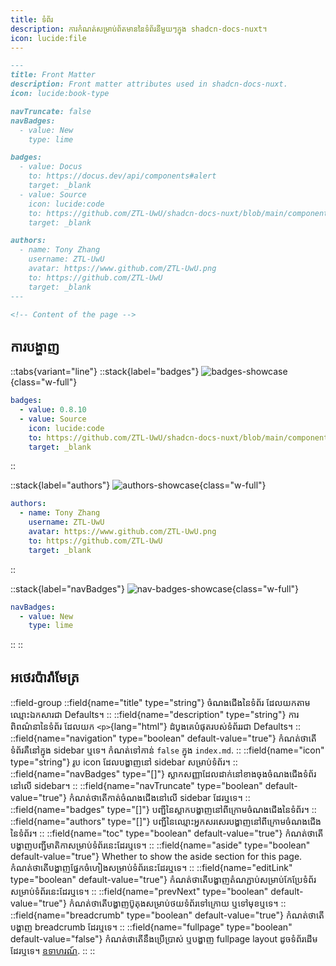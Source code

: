 ```yaml
---
title: ទំព័រ
description: ការកំណត់សម្រាប់ព័តមាននៃទំព័រនីមួយៗក្នុង shadcn-docs-nuxt។
icon: lucide:file
---
```


```md
---
title: Front Matter
description: Front matter attributes used in shadcn-docs-nuxt.
icon: lucide:book-type

navTruncate: false
navBadges:
  - value: New
    type: lime

badges:
  - value: Docus
    to: https://docus.dev/api/components#alert
    target: _blank
  - value: Source
    icon: lucide:code
    to: https://github.com/ZTL-UwU/shadcn-docs-nuxt/blob/main/components/content/Alert.vue
    target: _blank

authors:
  - name: Tony Zhang
    username: ZTL-UwU
    avatar: https://www.github.com/ZTL-UwU.png
    to: https://github.com/ZTL-UwU
    target: _blank
---

<!-- Content of the page -->
```

## ការបង្ហាញ

::tabs{variant="line"}
::stack{label="badges"}
![badges-showcase](/front-matter-showcase/badges.png){class="w-full"}
```yml
badges:
  - value: 0.8.10
  - value: Source
    icon: lucide:code
    to: https://github.com/ZTL-UwU/shadcn-docs-nuxt/blob/main/components/content/FileTree.vue
    target: _blank
```
::

::stack{label="authors"}
![authors-showcase](/front-matter-showcase/authors.png){class="w-full"}
```yml
authors:
  - name: Tony Zhang
    username: ZTL-UwU
    avatar: https://www.github.com/ZTL-UwU.png
    to: https://github.com/ZTL-UwU
    target: _blank
```
::

::stack{label="navBadges"}
![nav-badges-showcase](/front-matter-showcase/nav-badges.png){class="w-full"}
```yml
navBadges:
  - value: New
    type: lime
```
::
::

## អថេរប៉ារ៉ាមែត្រ

::field-group
  ::field{name="title" type="string"}
  ចំណងជើងនៃទំព័រ ដែលយកតាមឈ្មោះឯកសារជា Defaults។
  ::
  ::field{name="description" type="string"}
  ការពិពណ៌នានៃទំព័រ ដែលយក `<p>`{lang="html"} ដំបូងគេបំផុតរបស់ទំព័ររជា Defaults។
  ::
  ::field{name="navigation" type="boolean" default-value="true"}
  កំណត់ថាតើទំព័រគឺនៅក្នុង sidebar ឬទេ។ កំណត់ទៅកាន់ `false` ក្នុង `index.md`.
  ::
  ::field{name="icon" type="string"}
  រូប icon ដែលបង្ហាញនៅ sidebar សម្រាប់ទំព័រ។
  ::
  ::field{name="navBadges" type="[]"}
  ស្លាកសញ្ញាដែលដាក់នៅខាងចុងចំណងជើងទំព័រនៅលើ sidebar។
  ::
  ::field{name="navTruncate" type="boolean" default-value="true"}
  កំណត់ថាតើកាត់ចំណងជើងនៅលើ sidebar ដែរឬទេ។
  ::
  ::field{name="badges" type="[]"}
  បញ្ជីនៃស្លាកបង្ហាញនៅពីក្រោមចំណងជើងនៃទំព័រ។
  ::
  ::field{name="authors" type="[]"}
  បញ្ជីនៃឈ្មោះអ្នកសរសេរបង្ហាញនៅពីក្រោមចំណងជើងនៃទំព័រ។
  ::
  ::field{name="toc" type="boolean" default-value="true"}
  កំណត់ថាតើបង្ហាញបញ្ជីមាតិកាសម្រាប់ទំព័រនេះដែរឬទេ។
  ::
  ::field{name="aside" type="boolean" default-value="true"}
  Whether to show the aside section for this page.
  កំណត់ថាតើបង្ហាញផ្នែកចំហៀងសម្រាប់ទំព័រនេះដែរឬទេ។
  ::
  ::field{name="editLink" type="boolean" default-value="true"}
  កំណត់ថាតើបង្ហាញតំណភ្ជាប់សម្រាប់កែប្រែទំព័រសម្រាប់ទំព័រនេះដែរឬទេ។
  ::
  ::field{name="prevNext" type="boolean" default-value="true"}
  កំណត់ថាតើបង្ហាញប៊ូតុងសម្រាប់ថយទំព័រទៅក្រោយ ឬទៅមុខឬទេ។
  ::
  ::field{name="breadcrumb" type="boolean" default-value="true"}
  កំណត់ថាតើបង្ហាញ breadcrumb ដែរឬទេ។
  ::
  ::field{name="fullpage" type="boolean" default-value="false"}
  កំណត់ថាតើនឹងប្រើប្រាស់ ឬបង្ហាញ fullpage layout ដូចទំព័រដើមដែរឬទេ។ [ឧទាហរណ៍](./full-page-example).
  ::
::
